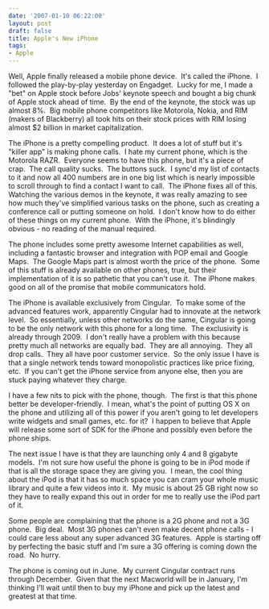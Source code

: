 ```yaml
---
date: '2007-01-10 06:22:00'
layout: post
draft: false
title: Apple's New iPhone
tags:
- Apple
---
```


Well, Apple finally released a mobile phone device.  It's called the iPhone.  I followed the play-by-play yesterday on Engadget.  Lucky for me, I made a "bet" on Apple stock before Jobs' keynote speech and bought a big chunk of Apple stock ahead of time.  By the end of the keynote, the stock was up almost 8%.  Big mobile phone competitors like Motorola, Nokia, and RIM (makers of Blackberry) all took hits on their stock prices with RIM losing almost $2 billion in market capitalization.

The iPhone is a pretty compelling product.  It does a lot of stuff but it's "killer app" is making phone calls.  I hate my current phone, which is the Motorola RAZR.  Everyone seems to have this phone, but it's a piece of crap.  The call quality sucks.  The buttons suck.  I sync'd my list of contacts to it and now all 400 numbers are in one big list which is nearly impossible to scroll through to find a contact I want to call.  The iPhone fixes all of this.  Watching the various demos in the keynote, it was really amazing to see how much they've simplified various tasks on the phone, such as creating a conference call or putting someone on hold.  I don't know how to do either of these things on my current phone.  With the iPhone, it's blindingly obvious - no reading of the manual required.

The phone includes some pretty awesome Internet capabilities as well, including a fantastic browser and integration with POP email and Google Maps.  The Google Maps part is almost worth the price of the phone.  Some of this stuff is already available on other phones, true, but their implementation of it is so pathetic that you can't use it.  The iPhone makes good on all of the promise that mobile communicators hold.

The iPhone is available exclusively from Cingular.  To make some of the advanced features work, apparently Cingular had to innovate at the network level.  So essentially, unless other networks do the same, Cingular is going to be the only network with this phone for a long time.  The exclusivity is already through 2009.  I don't really have a problem with this because pretty much all networks are equally bad.  They are all annoying.  They all drop calls.  They all have poor customer service.  So the only issue I have is that a single network tends toward monopolistic practices like price fixing, etc.  If you can't get the iPhone service from anyone else, then you are stuck paying whatever they charge.

I have a few nits to pick with the phone, though.  The first is that this phone better be developer-friendly.  I mean, what's the point of putting OS X on the phone and utilizing all of this power if you aren't going to let developers write widgets and small games, etc. for it?  I happen to believe that Apple will release some sort of SDK for the iPhone and possibly even before the phone ships.

The next issue I have is that they are launching only 4 and 8 gigabyte models.  I'm not sure how useful the phone is going to be in iPod mode if that is all the storage space they are giving you.  I mean, the cool thing about the iPod is that it has so much space you can cram your whole music library and quite a few videos into it.  My music is about 25 GB right now so they have to really expand this out in order for me to really use the iPod part of it.

Some people are complaining that the phone is a 2G phone and not a 3G phone.  Big deal.  Most 3G phones can't even make decent phone calls - I could care less about any super advanced 3G features.  Apple is starting off by perfecting the basic stuff and I'm sure a 3G offering is coming down the road.  No hurry.

The phone is coming out in June.  My current Cingular contract runs through December.  Given that the next Macworld will be in January, I'm thinking I'll wait until then to buy my iPhone and pick up the latest and greatest at that time.
